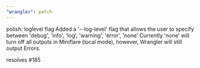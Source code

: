 ```yaml
---
"wrangler": patch
---
```


polish: loglevel flag
Added a '--log-level' flag that allows the user to specify between 'debug', 'info', 'log', 'warning', 'error', 'none'
Currently 'none' will turn off all outputs in Miniflare (local mode), however, Wrangler will still output Errors.

resolves #185
